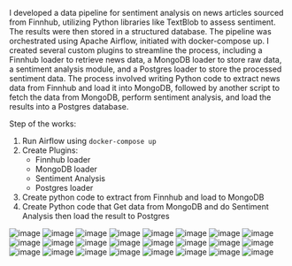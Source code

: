 I developed a data pipeline for sentiment analysis on news articles sourced from Finnhub, utilizing Python libraries like TextBlob to assess sentiment. The results were then stored in a structured database. The pipeline was orchestrated using Apache Airflow, initiated with docker-compose up. I created several custom plugins to streamline the process, including a Finnhub loader to retrieve news data, a MongoDB loader to store raw data, a sentiment analysis module, and a Postgres loader to store the processed sentiment data. The process involved writing Python code to extract news data from Finnhub and load it into MongoDB, followed by another script to fetch the data from MongoDB, perform sentiment analysis, and load the results into a Postgres database.

Step of the works:
1. Run Airflow using `docker-compose up`
2. Create Plugins:
    - Finnhub loader
    - MongoDB loader
    - Sentiment Analysis
    - Postgres loader
3. Create python code to extract from Finnhub and load to MongoDB
4. Create Python code that Get data from MongoDB and do Sentiment Analysis then load the result to Postgres

![image](image/architecture.png)
![image](image/1.png)
![image](image/2.png)
![image](image/3.png)
![image](image/4.png)
![image](image/5.png)
![image](image/6.png)
![image](image/7.png)
![image](image/8.png)
![image](image/9.png)
![image](image/10.png)
![image](image/11.png)
![image](image/12.png)
![image](image/13.png)
![image](image/14.png)
![image](image/15.png)
![image](image/16.png)
![image](image/17.png)
![image](image/18.png)
![image](image/19.png)
![image](image/20.png)
![image](image/21.png)
![image](image/22.png)
![image](image/23.png)
